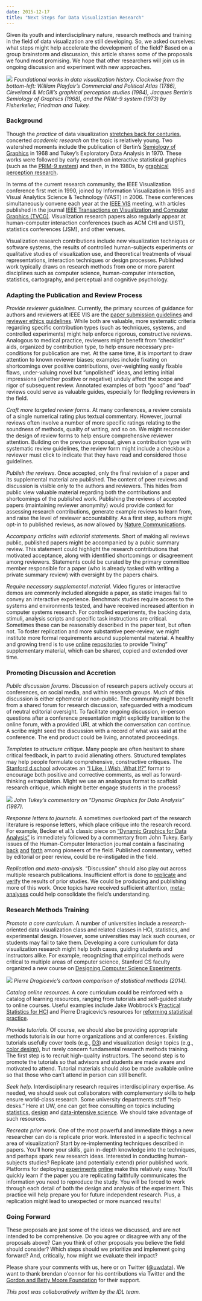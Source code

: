 ```yaml
---
date: 2015-12-17
title: "Next Steps for Data Visualization Research"
---
```


Given its youth and interdisciplinary nature, research methods and training in the field of data visualization are still developing. So, we asked ourselves: what steps might help accelerate the development of the field? Based on a group brainstorm and discussion, this article shares some of the proposals we found most promising. We hope that other researchers will join us in ongoing discussion and experiment with new approaches.

![](../blog-assets/images/2015-12-17-next-steps-1.webp)
*Foundational works in data visualization history. Clockwise from the bottom-left: William Playfair’s Commercial and Political Atlas (1786), Cleveland & McGill’s graphical perception studies (1984), Jacques Bertin’s Semiology of Graphics (1968), and the PRIM-9 system (1973) by Fisherkeller, Friedman and Tukey.*

### Background

Though the *practice* of data visualization [stretches back for centuries](http://www.datavis.ca/milestones/), concerted *academic research* on the topic is relatively young. Two watershed moments include the publication of Bertin’s [Semiology of Graphics](http://www.amazon.com/Semiology-Graphics-Diagrams-Networks-Maps/dp/1589482611) in 1968 and Tukey’s Exploratory Data Analysis in 1970. These works were followed by early research on interactive statistical graphics (such as the [PRIM-9 system](http://stat-graphics.org/movies/prim9.html)) and then, in the 1980s, by [graphical perception research](https://www.cs.ubc.ca/~tmm/courses/cpsc533c-04-spr/readings/cleveland.pdf).

In terms of the current research community, the IEEE Visualization conference first met in 1990, joined by Information Visualization in 1995 and Visual Analytics Science & Technology (VAST) in 2006. These conferences simultaneously convene each year at the [IEEE VIS](http://ieeevis.org/) meeting, with articles published in the journal [IEEE Transactions on Visualization and Computer Graphics (TVCG)](http://www.computer.org/web/tvcg). Visualization research papers also regularly appear at human-computer interaction conferences (such as ACM CHI and UIST), statistics conferences (JSM), and other venues.

Visualization research contributions include new visualization techniques or software systems, the results of controlled human-subjects experiments or qualitative studies of visualization use, and theoretical treatments of visual representations, interaction techniques or design processes. Published work typically draws on research methods from one or more parent disciplines such as computer science, human-computer interaction, statistics, cartography, and perceptual and cognitive psychology.

### Adapting the Publication and Review Process

*Provide reviewer guidelines*. Currently, the primary sources of guidance for authors and reviewers at IEEE VIS are the [paper submission guidelines](http://ieeevis.org/year/2015/info/call-participation/paper-submission-guidelines) and [reviewer ethics guidelines](http://vgtc.org/about_us/conferences/ethics-guidelines). While both are valuable, more systematic criteria regarding specific contribution types (such as techniques, systems, and controlled experiments) might help enforce rigorous, constructive reviews. Analogous to medical practice, reviewers might benefit from “checklist” aids, organized by contribution type, to help ensure necessary pre-conditions for publication are met. At the same time, it is important to draw attention to known reviewer biases; examples include fixating on shortcomings over positive contributions, over-weighting easily fixable flaws, under-valuing novel but “unpolished” ideas, and letting initial impressions (whether positive or negative) unduly affect the scope and rigor of subsequent review. Annotated examples of both “good” and “bad” reviews could serve as valuable guides, especially for fledgling reviewers in the field.

*Craft more targeted review forms*. At many conferences, a review consists of a single numerical rating plus textual commentary. However, journal reviews often involve a number of more specific ratings relating to the soundness of methods, quality of writing, and so on. We might reconsider the design of review forms to help ensure comprehensive reviewer attention. Building on the previous proposal, given a contribution type with systematic review guidelines, the review form might include a checkbox a reviewer must click to indicate that they have read and considered those guidelines.

*Publish the reviews*. Once accepted, only the final revision of a paper and its supplemental material are published. The content of peer reviews and discussion is visible only to the authors and reviewers. This hides from public view valuable material regarding both the contributions and shortcomings of the published work. Publishing the reviews of accepted papers (maintaining reviewer anonymity) would provide context for assessing research contributions, generate example reviews to learn from, and raise the level of reviewer accountability. As a first step, authors might opt-in to published reviews, as now allowed by [Nature Communications](http://www.nature.com/ncomms/2015/151214/ncomms10277/full/ncomms10277.html).

*Accompany articles with editorial statements*. Short of making all reviews public, published papers might be accompanied by a public summary review. This statement could highlight the research contributions that motivated acceptance, along with identified shortcomings or disagreement among reviewers. Statements could be curated by the primary committee member responsible for a paper (who is already tasked with writing a private summary review) with oversight by the papers chairs.

*Require necessary supplemental material*. Video figures or interactive demos are commonly included alongside a paper, as static images fail to convey an interactive experience. Benchmark studies require access to the systems and environments tested, and have received increased attention in computer systems research. For controlled experiments, the backing data, stimuli, analysis scripts and specific task instructions are critical. Sometimes these can be reasonably described in the paper text, but often not. To foster replication and more substantive peer-review, we might institute more formal requirements around supplemental material. A healthy and growing trend is to use [online](https://github.com/TuftsVALT/ranking-correlation) [repositories](https://github.com/mjskay/ranking-correlation) to provide “living” supplementary material, which can be shared, copied and extended over time.

### Promoting Discussion and Accretion

*Public discussion forums*. Discussion of research papers actively occurs at conferences, on social media, and within research groups. Much of this discussion is either ephemeral or non-public. The community might benefit from a shared forum for research discussion, safeguarded with a modicum of neutral editorial oversight. To facilitate ongoing discussion, in-person questions after a conference presentation might explicitly transition to the online forum, with a provided URL at which the conversation can continue. A scribe might seed the discussion with a record of what was said at the conference. The end product could be living, annotated proceedings.

*Templates to structure critique*. Many people are often hesitant to share critical feedback, in part to avoid alienating others. Structured templates may help people formulate comprehensive, constructive critiques. The [Stanford d.school](http://dschool.stanford.edu/) advocates an [“I Like, I Wish, What If?”](https://dschool.stanford.edu/wp-content/themes/dschool/method-cards/i-like-i-wish-what-if.pdf) format to encourage both positive and corrective comments, as well as forward-thinking extrapolation. Might we use an analogous format to scaffold research critique, which might better engage students in the process?

![](../blog-assets/images/2015-12-17-next-steps-2.webp)
*John Tukey’s commentary on “Dynamic Graphics for Data Analysis” (1987).*

*Response letters to journals*. A sometimes overlooked part of the research literature is response letters, which place critique into the research record. For example, Becker et al.’s classic piece on [“Dynamic Graphics for Data Analysis”](https://scholar.google.com/scholar?cluster=14817303117298653693) is immediately followed by a commentary from John Tukey. Early issues of the Human-Computer Interaction journal contain a fascinating [back](http://www.tandfonline.com/doi/abs/10.1207/s15327051hci0103_1) [and](http://www.tandfonline.com/doi/abs/10.1207/s15327051hci0203_3) [forth](http://www.tandfonline.com/doi/abs/10.1207/s15327051hci0203_4) among pioneers of the field. Published commentary, vetted by editorial or peer review, could be re-instigated in the field.

*Replication and meta-analysis*. “Discussion” should also play out across multiple research publications. Insufficient effort is done to [replicate](https://scholar.google.com/scholar?cluster=5356311075399251558) and [verify](https://scholar.google.com/scholar?cluster=15284565102449657706) the results of prior studies. We could be producing and publishing more of this work. Once topics have received sufficient attention, [meta-analyses](https://en.wikipedia.org/wiki/Meta-analysis) could help consolidate the field’s understanding.

### Research Methods Training

*Promote a core curriculum*. A number of universities include a research-oriented data visualization class and related classes in HCI, statistics, and experimental design. However, some universities may lack such courses, or students may fail to take them. Developing a core curriculum for data visualization research might help both cases, guiding students and instructors alike. For example, recognizing that empirical methods were critical to multiple areas of computer science, Stanford CS faculty organized a new course on [Designing Computer Science Experiments](http://sing.stanford.edu/cs303-sp11/).

![](../blog-assets/images/2015-12-17-next-steps-3.webp)
*Pierre Dragicevic’s cartoon comparison of statistical methods (2014).*

*Catalog online resources*. A core curriculum could be reinforced with a catalog of learning resources, ranging from tutorials and self-guided study to online courses. Useful examples include Jake Wobbrock’s [Practical Statistics for HCI](https://medium.com/@uwdata/next-steps-for-data-visualization-research-3ef5e1a5e349#:~:text=Practical%20Statistics%20for%20HCI) and Pierre Dragicevic’s resources for [reforming statistical practice](http://www.aviz.fr/badstats).

*Provide tutorials*. Of course, we should also be providing appropriate methods tutorials in our home organizations and at conferences. Existing tutorials usefully cover tools (e.g., [D3](http://www.jeromecukier.net/blog/2012/10/15/d3-tutorial-at-visweek-2012/)) and visualization design topics (e.g., [color design](http://www.stonesc.com/VisCourses.htm)), but rarely concern fundamental research methods training. The first step is to recruit high-quality instructors. The second step is to promote the tutorials so that advisors and students are made aware and motivated to attend. Tutorial materials should also be made available online so that those who can’t attend in person can still benefit.

*Seek help*. Interdisciplinary research requires interdisciplinary expertise. As needed, we should seek out collaborators with complementary skills to help ensure world-class research. Some university departments staff “help desks.” Here at UW, one can get free consulting on topics including [statistics](http://www.csss.washington.edu/consulting), [design](http://depts.washington.edu/deshelp/about/) and [data-intensive science](http://escience.washington.edu/office-hours/). We should take advantage of such resources.

*Recreate prior work*. One of the most powerful and immediate things a new researcher can do is replicate prior work. Interested in a specific technical area of visualization? Start by re-implementing techniques described in papers. You’ll hone your skills, gain in-depth knowledge into the techniques, and perhaps spark new research ideas. Interested in conducting human-subjects studies? Replicate (and potentially extend) prior published work. Platforms for deploying [experiments](http://www.labinthewild.org/) [online](https://www.mturk.com/mturk/welcome) make this relatively easy. You’ll quickly learn if the paper you are replicating faithfully communicates the information you need to reproduce the study. You will be forced to work through each detail of both the design and analysis of the experiment. This practice will help prepare you for future independent research. Plus, a replication might lead to unexpected or more nuanced results!

### Going Forward

These proposals are just some of the ideas we discussed, and are not intended to be comprehensive. Do you agree or disagree with any of the proposals above? Can you think of other proposals you believe the field should consider? Which steps should we prioritize and implement going forward? And, critically, how might we evaluate their impact?

Please share your comments with us, here or on Twitter ([@uwdata](https://twitter.com/uwdata)). We want to thank brendan o'connor for his contributions via Twitter and the [Gordon and Betty Moore Foundation](https://www.moore.org/programs/science/data-driven-discovery) for their support.

*This post was collaboratively written by the IDL team.*
